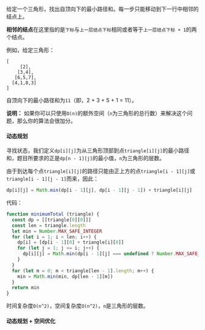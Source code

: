 给定一个三角形，找出自顶向下的最小路径和。每一步只能移动到下一行中相邻的结点上。

**相邻的结点**在这里指的是`下标`与`上一层结点下标`相同或者等于`上一层结点下标 + 1`的两个结点。

例如，给定三角形：
```
[
     [2],
    [3,4],
   [6,5,7],
  [4,1,8,3]
]
```

自顶向下的最小路径和为`11`（即，2 + 3 + 5 + 1 = 11）。

**说明：**
如果你可以只使用`O(n)`的额外空间（`n`为三角形的总行数）来解决这个问题，那么你的算法会很加分。

#### 动态规划
寻找状态，我们定义`dp[i][j]`为从三角形顶部到点`triangle[i][j]`的最小路径和，题目所要求的正是`dp[n - 1][j]`的最小值，`n`为三角形的层数。

由于到达每个点`triangle[i][j]`的路径只能由正上方的点`triangle[i - 1][j]`或`triangle[i - 1][j - 1]`而来，因此：
```js
dp[i][j] = Math.min(dp[i - 1][j], dp[i - 1][j - 1]) + triangle[i][j]
```

代码：
```js
function minimumTotal (triangle) {
  const dp = [[triangle[0][0]]]
  const len = triangle.length
  let min = Number.MAX_SAFE_INTEGER
  for (let i = 1; i < len; i++) {
    dp[i] = [dp[i - 1][0] + triangle[i][0]]
    for (let j = 1; j <= i; j++) {
      dp[i][j] = Math.min(dp[i - 1][j] === undefined ? Number.MAX_SAFE_INTEGER : dp[i - 1][j], dp[i - 1][j - 1]) + triangle[i][j]
    }
  }
  for (let m = 0; m < triangle[len - 1].length; m++) {
    min = Math.min(min, dp[len - 1][m])
  }
  return min
}
```

时间复杂度`O(n^2)`，空间复杂度`O(n^2)`，`n`是三角形的层数。

#### 动态规划 + 空间优化
